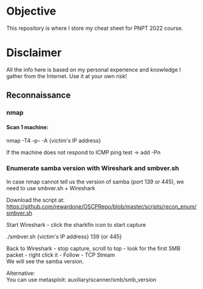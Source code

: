 # Objective
This repository is where I store my cheat sheet for PNPT 2022 course.

# Disclaimer
All the info here is based on my personal experience and knowledge I gather from the Internet. Use it at your own risk!

## Reconnaissance

### nmap

#### Scan 1 machine:
nmap -T4 -p- -A {victim's IP address}
  
If the machine does not respond to ICMP ping test -> add -Pn

### Enumerate samba version with Wireshark and smbver.sh
In case nmap cannot tell us the version of samba (port 139 or 445), we need to use smbver.sh + Wireshark  

Download the script at: https://github.com/rewardone/OSCPRepo/blob/master/scripts/recon_enum/smbver.sh  

Start Wireshark - click the sharkfin icon to start capture  

./smbver.sh {victim's IP address} 139 {or 445}  

Back to Wireshark - stop capture, scroll to top - look for the first SMB packet - right click it - Follow - TCP Stream  
We will see the samba version.

Alternative:  
You can use metasploit: auxiliary/scanner/smb/smb_version  

